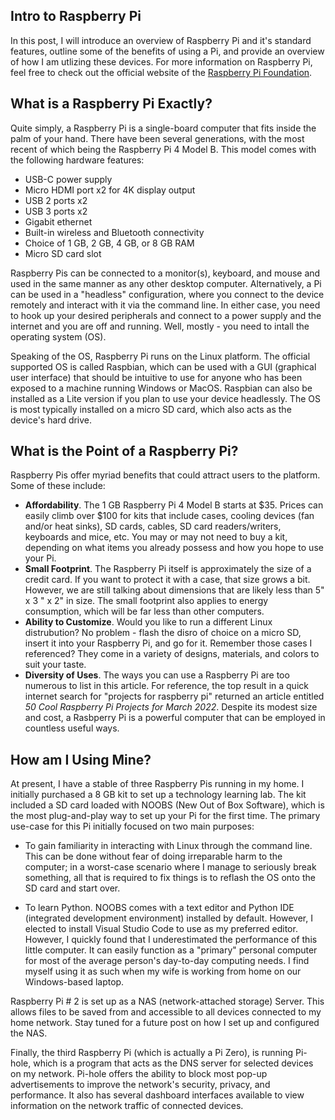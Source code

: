 ## Intro to Raspberry Pi
In this post, I will introduce an overview of Raspberry Pi and it's standard features, outline some of the benefits of using a Pi, and provide an overview of how I am utlizing these devices.  For more information on Raspberry Pi, feel free to check out the official website of the [Raspberry Pi Foundation](https://www.raspberrypi.org/).

## What is a Raspberry Pi Exactly?
Quite simply, a Raspberry Pi is a single-board computer that fits inside the palm of your hand.  There have been several generations, with the most recent of which being the Raspberry Pi 4 Model B.  This model comes with the following hardware features:
* USB-C power supply
* Micro HDMI port x2 for 4K display output
* USB 2 ports x2
* USB 3 ports x2
* Gigabit ethernet
* Built-in wireless and Bluetooth connectivity
* Choice of 1 GB, 2 GB, 4 GB, or 8 GB RAM
* Micro SD card slot

Raspberry Pis can be connected to a monitor(s), keyboard, and mouse and used in the same manner as any other desktop computer.  Alternatively, a Pi can be used in a "headless" configuration, where you connect to the device remotely and interact with it via the command line. In either case, you need to hook up your desired peripherals and connect to a power supply and the internet and you are off and running. Well, mostly - you need to intall the operating system (OS). 

Speaking of the OS, Raspberry Pi runs on the Linux platform.  The official supported OS is called Raspbian, which can be used with a GUI (graphical user interface) that should be intuitive to use for anyone who has been exposed to a machine running Windows or MacOS.  Raspbian can also be installed as a Lite version if you plan to use your device headlessly.  The OS is most typically installed on a micro SD card, which also acts as the device's hard drive.  

## What is the Point of a Raspberry Pi?
Raspberry Pis offer myriad benefits that could attract users to the platform.  Some of these include:
* __Affordability__.  The 1 GB Raspberry Pi 4 Model B starts at $35.  Prices can easily climb over $100 for kits that include cases, cooling devices (fan and/or heat sinks), SD cards, cables, SD card readers/writers, keyboards and mice, etc.  You may or may not need to buy a kit, depending on what items you already possess and how you hope to use your Pi.
* __Small Footprint__.  The Raspberry Pi itself is approximately the size of a credit card.  If you want to protect it with a case, that size grows a bit.  However, we are still talking about dimensions that are likely less than 5" x 3 " x 2" in size.  The small footprint also applies to energy consumption, which will be far less than other computers.
* __Ability to Customize__.  Would you like to run a different Linux distrubution?  No problem - flash the disro of choice on a micro SD, insert it into your Raspberry Pi, and go for it.  Remember those cases I referenced?  They come in a variety of designs, materials, and colors to suit your taste.
* __Diversity of Uses__.  The ways you can use a Raspberry Pi are too numerous to list in this article.  For reference, the top result in a quick internet search for "projects for raspberry pi" returned an article entitled _50 Cool Raspberry Pi Projects for March 2022_.  Despite its modest size and cost, a Rasbperry Pi is a powerful computer that can be employed in countless useful ways.

## How am I Using Mine?
At present, I have a stable of three Raspberry Pis running in my home.  I initially purchased a 8 GB kit to set up a technology learning lab.  The kit included a SD card loaded with NOOBS (New Out of Box Software), which is the most plug-and-play way to set up your Pi for the first time.  The primary use-case for this Pi initially focused on two main purposes:
- To gain familiarity in interacting with Linux through the command line.  This can be done without fear of doing irreparable harm to the computer; in a worst-case scenario where I manage to seriously break something, all that is required to fix things is to reflash the OS onto the SD card and start over.
* To learn Python.  NOOBS comes with a text editor and Python IDE (integrated development environment) installed by default.  However, I elected to install Visual Studio Code to use as my preferred editor.
However, I quickly found that I underestimated the performance of this little computer.  It can easily function as a "primary" personal computer for most of the average person's day-to-day computing needs.  I find myself using it as such when my wife is working from home on our Windows-based laptop.

Raspberry Pi # 2 is set up as a NAS (network-attached storage) Server.  This allows files to be saved from and accessible to all devices connected to my home network.  Stay tuned for a future post on how I set up and configured the NAS.

Finally, the third Raspberry Pi (which is actually a Pi Zero), is running Pi-hole, which is a program that acts as the DNS server for selected devices on my network.  Pi-hole offers the ability to block most pop-up advertisements to improve the network's security, privacy, and performance.  It also has several dashboard interfaces available to view information on the network traffic of connected devices.
